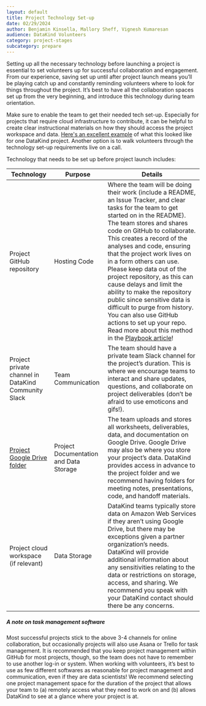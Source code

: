 ```yaml
---
layout: default
title: Project Technology Set-up
date: 02/29/2024
author: Benjamin Kinsella, Mallory Sheff, Vignesh Kumaresan
audience: DataKind Volunteers
category: project-stages
subcategory: prepare
---
```


Setting up all the necessary technology before launching a project is essential to set volunteers up for successful collaboration and engagement. From our experience, saving set up until after project launch means you’ll be playing catch up and constantly reminding volunteers where to look for things throughout the project. It’s best to have all the collaboration spaces set up from the very beginning, and introduce this technology during team orientation. 


Make sure to enable the team to get their needed tech set\-up. Especially for projects that require cloud infrastructure to contribute, it can be helpful to create clear instructional materials on how they should access the project workspace and data. [Here's an excellent example](https://docs.google.com/document/d/1H7ePkFqWsWxa6g4Ajt0n34M4W98DXAHx6YP2JEDK3F4/edit#) of what this looked like for one DataKind project. Another option is to walk volunteers through the technology set\-up requirements live on a call.


Technology that needs to be set up before project launch includes:




| Technology | Purpose | Details |
| --- | --- | --- |
| Project GitHub repository | Hosting Code | Where the team will be doing their work (include a README, an Issue Tracker, and clear tasks for the team to get started on in the README). The team stores and shares code on GitHub to collaborate. This creates a record of the analyses and code, ensuring that the project work lives on in a form others can use. Please keep data out of the project repository, as this can cause delays and limit the ability to make the repository public since sensitive data is difficult to purge from history. You can also use GitHub actions to set up your repo. Read more about this method in the [Playbook article](https://playbook.datakind.org/playbook/articles/194/using-github-to-set-up-your-datakind-project)! |
| Project private channel in DataKind Community Slack | Team Communication | The team should have a private team Slack channel for the project’s duration. This is where we encourage teams to interact and share updates, questions, and collaborate on project deliverables (don’t be afraid to use emoticons and gifs!). |
| [Project Google Drive folder](https://playbook.datakind.org/playbook/articles/20) | Project Documentation and Data Storage | The team uploads and stores all worksheets, deliverables, data, and documentation on Google Drive. Google Drive may also be where you store your project’s data. DataKind provides access in advance to the project folder and we recommend having folders for meeting notes, presentations, code, and handoff materials. |
| Project cloud workspace (if relevant) | Data Storage | DataKind teams typically store data on Amazon Web Services if they aren’t using Google Drive, but there may be exceptions given a partner organization’s needs. DataKind will provide additional information about any sensitivities relating to the data or restrictions on storage, access, and sharing. We recommend you speak with your DataKind contact should there be any concerns. |


##### A note on task management software


Most successful projects stick to the above 3\-4 channels for online collaboration, but occasionally projects will also use Asana or Trello for task management. It is recommended that you keep project management within GitHub for most projects, though, so the team does not have to remember to use another log\-in or system. When working with volunteers, it’s best to use as few different softwares as reasonable for project management and communication, even if they are data scientists! We recommend selecting one project management space for the duration of the project that allows your team to (a) remotely access what they need to work on and (b) allows DataKind to see at a glance where your project is at.